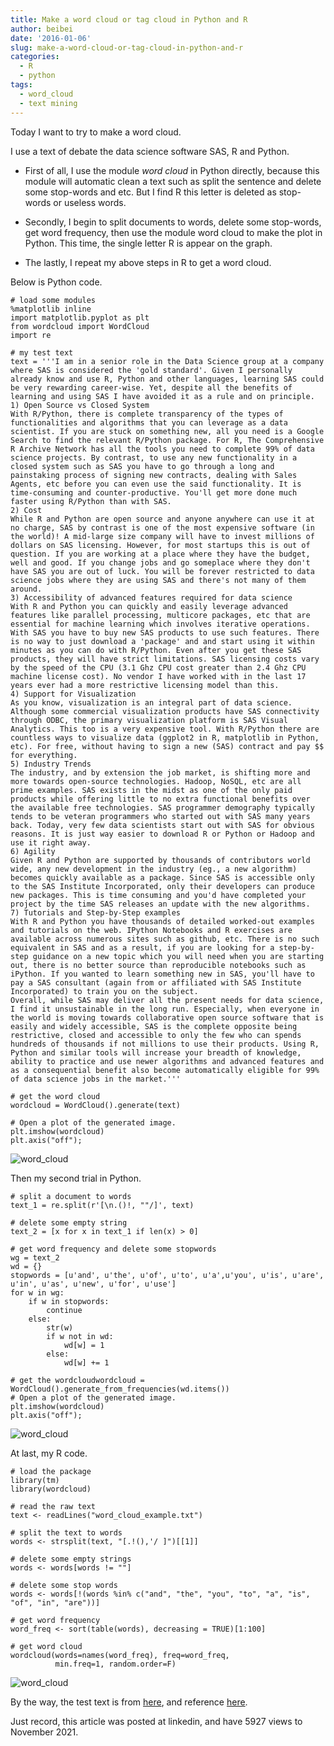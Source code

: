 ```yaml
---
title: Make a word cloud or tag cloud in Python and R
author: beibei
date: '2016-01-06'
slug: make-a-word-cloud-or-tag-cloud-in-python-and-r
categories:
  - R
  - python
tags:
  - word_cloud
  - text mining
---
```


Today I want to try to make a word cloud.

I use a text of debate the data science software SAS, R and Python.

+ First of all, I use the module *word cloud* in Python directly, because this module will automatic clean a text such as split the sentence and delete some stop-words and etc. But I find R this letter is deleted as stop-words or useless words.

+ Secondly, I begin to split documents to words, delete some stop-words, get word frequency, then use the module word cloud to make the plot in Python. This time, the single letter R is appear on the graph.

+ The lastly, I repeat my above steps in R to get a word cloud.

Below is Python code.

```{python}
# load some modules
%matplotlib inline
import matplotlib.pyplot as plt
from wordcloud import WordCloud
import re

# my test text
text = '''I am in a senior role in the Data Science group at a company where SAS is considered the 'gold standard'. Given I personally already know and use R, Python and other languages, learning SAS could be very rewarding career-wise. Yet, despite all the benefits of learning and using SAS I have avoided it as a rule and on principle.
1) Open Source vs Closed System
With R/Python, there is complete transparency of the types of functionalities and algorithms that you can leverage as a data scientist. If you are stuck on something new, all you need is a Google Search to find the relevant R/Python package. For R, The Comprehensive R Archive Network has all the tools you need to complete 99% of data science projects. By contrast, to use any new functionality in a closed system such as SAS you have to go through a long and painstaking process of signing new contracts, dealing with Sales Agents, etc before you can even use the said functionality. It is time-consuming and counter-productive. You'll get more done much faster using R/Python than with SAS.
2) Cost
While R and Python are open source and anyone anywhere can use it at no charge, SAS by contrast is one of the most expensive software (in the world)! A mid-large size company will have to invest millions of dollars on SAS licensing. However, for most startups this is out of question. If you are working at a place where they have the budget, well and good. If you change jobs and go someplace where they don't have SAS you are out of luck. You will be forever restricted to data science jobs where they are using SAS and there's not many of them around.
3) Accessibility of advanced features required for data science
With R and Python you can quickly and easily leverage advanced features like parallel processing, multicore packages, etc that are essential for machine learning which involves iterative operations. With SAS you have to buy new SAS products to use such features. There is no way to just download a 'package' and and start using it within minutes as you can do with R/Python. Even after you get these SAS products, they will have strict limitations. SAS licensing costs vary by the speed of the CPU (3.1 Ghz CPU cost greater than 2.4 Ghz CPU machine license cost). No vendor I have worked with in the last 17 years ever had a more restrictive licensing model than this.
4) Support for Visualization
As you know, visualization is an integral part of data science. Although some commercial visualization products have SAS connectivity through ODBC, the primary visualization platform is SAS Visual Analytics. This too is a very expensive tool. With R/Python there are countless ways to visualize data (ggplot2 in R, matplotlib in Python, etc). For free, without having to sign a new (SAS) contract and pay $$ for everything.
5) Industry Trends
The industry, and by extension the job market, is shifting more and more towards open-source technologies. Hadoop, NoSQL, etc are all prime examples. SAS exists in the midst as one of the only paid products while offering little to no extra functional benefits over the available free technologies. SAS programmer demography typically tends to be veteran programmers who started out with SAS many years back. Today, very few data scientists start out with SAS for obvious reasons. It is just way easier to download R or Python or Hadoop and use it right away.
6) Agility
Given R and Python are supported by thousands of contributors world wide, any new development in the industry (eg., a new algorithm) becomes quickly available as a package. Since SAS is accessible only to the SAS Institute Incorporated, only their developers can produce new packages. This is time consuming and you'd have completed your project by the time SAS releases an update with the new algorithms.
7) Tutorials and Step-by-Step examples
With R and Python you have thousands of detailed worked-out examples and tutorials on the web. IPython Notebooks and R exercises are available across numerous sites such as github, etc. There is no such equivalent in SAS and as a result, if you are looking for a step-by-step guidance on a new topic which you will need when you are starting out, there is no better source than reproducible notebooks such as iPython. If you wanted to learn something new in SAS, you'll have to pay a SAS consultant (again from or affiliated with SAS Institute Incorporated) to train you on the subject.
Overall, while SAS may deliver all the present needs for data science, I find it unsustainable in the long run. Especially, when everyone in the world is moving towards collaborative open source software that is easily and widely accessible, SAS is the complete opposite being restrictive, closed and accessible to only the few who can spends hundreds of thousands if not millions to use their products. Using R, Python and similar tools will increase your breadth of knowledge, ability to practice and use newer algorithms and advanced features and as a consequential benefit also become automatically eligible for 99% of data science jobs in the market.'''

# get the word cloud
wordcloud = WordCloud().generate(text)

# Open a plot of the generated image.
plt.imshow(wordcloud)
plt.axis("off");
```
![word_cloud](images/2016-01-06-make-a-word-cloud-or-tag-cloud-in-python-and-r-1.jpg)

Then my second trial in Python.

```{python}
# split a document to words
text_1 = re.split(r'[\n.()!, ""/]', text)

# delete some empty string
text_2 = [x for x in text_1 if len(x) > 0]

# get word frequency and delete some stopwords
wg = text_2
wd = {}
stopwords = [u'and', u'the', u'of', u'to', u'a',u'you', u'is', u'are', u'in', u'as', u'new', u'for', u'use']
for w in wg:
    if w in stopwords:
        continue
    else:
        str(w)
        if w not in wd:
            wd[w] = 1
        else:
            wd[w] += 1
            
# get the wordcloudwordcloud = WordCloud().generate_from_frequencies(wd.items())
# Open a plot of the generated image.
plt.imshow(wordcloud)
plt.axis("off");
```
![word_cloud](images/2016-01-06-make-a-word-cloud-or-tag-cloud-in-python-and-r-2.jpg)

At last, my R code.
```{r}
# load the package
library(tm)
library(wordcloud)

# read the raw text
text <- readLines("word_cloud_example.txt")

# split the text to words
words <- strsplit(text, "[.!(),'/ ]")[[1]]

# delete some empty strings
words <- words[words != ""]

# delete some stop words
words <- words[!(words %in% c("and", "the", "you", "to", "a", "is", "of", "in", "are"))]

# get word frequency
word_freq <- sort(table(words), decreasing = TRUE)[1:100]

# get word cloud
wordcloud(words=names(word_freq), freq=word_freq,
          min.freq=1, random.order=F)
```
![word_cloud](images/2016-01-06-make-a-word-cloud-or-tag-cloud-in-python-and-r-3.jpg)


By the way, the test text is from [here](https://www.quora.com/Why-is-SAS-insufficient-for-me-to-become-a-data-scientist-Why-do-I-need-to-learn-Python-or-R), and reference [here](http://amueller.github.io/word_cloud/index.html).

Just record, this article was posted at linkedin, and have 5927 views to November 2021.

